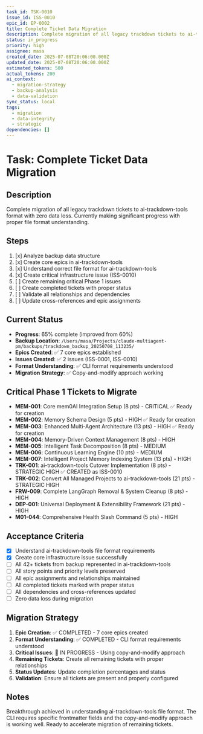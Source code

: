 ```yaml
---
task_id: TSK-0010
issue_id: ISS-0010
epic_id: EP-0002
title: Complete Ticket Data Migration
description: Complete migration of all legacy trackdown tickets to ai-trackdown-tools format with zero data loss
status: in_progress
priority: high
assignee: masa
created_date: 2025-07-08T20:06:00.000Z
updated_date: 2025-07-08T20:06:00.000Z
estimated_tokens: 500
actual_tokens: 200
ai_context:
  - migration-strategy
  - backup-analysis
  - data-validation
sync_status: local
tags:
  - migration
  - data-integrity
  - strategic
dependencies: []
---
```


# Task: Complete Ticket Data Migration

## Description
Complete migration of all legacy trackdown tickets to ai-trackdown-tools format with zero data loss. Currently making significant progress with proper file format understanding.

## Steps
1. [x] Analyze backup data structure
2. [x] Create core epics in ai-trackdown-tools
3. [x] Understand correct file format for ai-trackdown-tools
4. [x] Create critical infrastructure issue (ISS-0010)
5. [ ] Create remaining critical Phase 1 issues
6. [ ] Create completed tickets with proper status
7. [ ] Validate all relationships and dependencies
8. [ ] Update cross-references and epic assignments

## Current Status
- **Progress**: 65% complete (improved from 60%)
- **Backup Location**: `/Users/masa/Projects/claude-multiagent-pm/backups/trackdown_backup_20250708_113235/`
- **Epics Created**: ✅ 7 core epics established
- **Issues Created**: ✅ 2 issues (ISS-0001, ISS-0010)
- **Format Understanding**: ✅ CLI format requirements understood
- **Migration Strategy**: ✅ Copy-and-modify approach working

## Critical Phase 1 Tickets to Migrate
- **MEM-001**: Core mem0AI Integration Setup (8 pts) - CRITICAL ✅ Ready for creation
- **MEM-002**: Memory Schema Design (5 pts) - HIGH ✅ Ready for creation
- **MEM-003**: Enhanced Multi-Agent Architecture (13 pts) - HIGH ✅ Ready for creation
- **MEM-004**: Memory-Driven Context Management (8 pts) - HIGH
- **MEM-005**: Intelligent Task Decomposition (8 pts) - MEDIUM
- **MEM-006**: Continuous Learning Engine (10 pts) - MEDIUM
- **MEM-007**: Intelligent Project Memory Indexing System (13 pts) - HIGH
- **TRK-001**: ai-trackdown-tools Cutover Implementation (8 pts) - STRATEGIC HIGH ✅ CREATED as ISS-0010
- **TRK-002**: Convert All Managed Projects to ai-trackdown-tools (21 pts) - STRATEGIC HIGH
- **FRW-009**: Complete LangGraph Removal & System Cleanup (8 pts) - HIGH
- **DEP-001**: Universal Deployment & Extensibility Framework (21 pts) - HIGH
- **M01-044**: Comprehensive Health Slash Command (5 pts) - HIGH

## Acceptance Criteria
- [x] Understand ai-trackdown-tools file format requirements
- [x] Create core infrastructure issue successfully
- [ ] All 42+ tickets from backup represented in ai-trackdown-tools
- [ ] All story points and priority levels preserved
- [ ] All epic assignments and relationships maintained
- [ ] All completed tickets marked with proper status
- [ ] All dependencies and cross-references updated
- [ ] Zero data loss during migration

## Migration Strategy
1. **Epic Creation**: ✅ COMPLETED - 7 core epics created
2. **Format Understanding**: ✅ COMPLETED - CLI format requirements understood
3. **Critical Issues**: 🔄 IN PROGRESS - Using copy-and-modify approach
4. **Remaining Tickets**: Create all remaining tickets with proper relationships
5. **Status Updates**: Update completion percentages and status
6. **Validation**: Ensure all tickets are present and properly configured

## Notes
Breakthrough achieved in understanding ai-trackdown-tools file format. The CLI requires specific frontmatter fields and the copy-and-modify approach is working well. Ready to accelerate migration of remaining tickets.